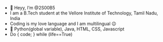 - 👋 Heyy, I’m @2S00B5
- I am a B.Tech student at the Vellore Institute of Technology, Tamil Nadu, India
- Coding is my love language and I am multilingual 😉
- 🫶 Python(global variable), Java, HTML, CSS, Javascript
- Do { code; } while (life==True)

<!---
2S00B5/2S00B5 is a ✨ special ✨ repository because its `README.md` (this file) appears on your GitHub profile.
You can click the Preview link to take a look at your changes.
--->
